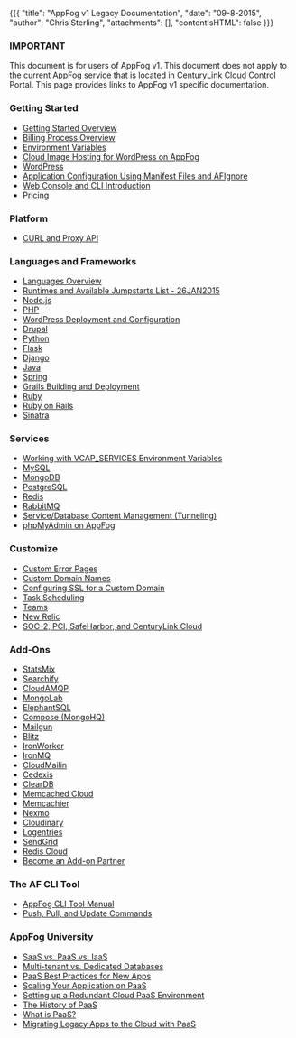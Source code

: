 {{{
  "title": "AppFog v1 Legacy Documentation",
  "date": "09-8-2015",
  "author": "Chris Sterling",
  "attachments": [],
  "contentIsHTML": false
}}}

### IMPORTANT

This document is for users of AppFog v1. This document does not apply to the current AppFog service that is located in CenturyLink Cloud Control Portal. This page provides links to AppFog v1 specific documentation.

### Getting Started

* [Getting Started Overview](../../AFv1/getting-started-overview.md)
* [Billing Process Overview](../../AFv1/billing-process-overview.md)
* [Environment Variables](../../AFv1/environment-variables.md)
* [Cloud Image Hosting for WordPress on AppFog](../../AFv1/cloud-image-hosting-for-wordpress-on-appfog.md)
* [WordPress](../../AFv1/wordpress.md)
* [Application Configuration Using Manifest Files and AFIgnore](../../AFv1/application-configuration-using-manifest-files-and-afignore.md)
* [Web Console and CLI Introduction](../../AFv1/web-console-and-cli-introduction.md)
* [Pricing](../../AFv1/pricing.md)

### Platform

* [CURL and Proxy API](../../AFv1/curl-and-proxy-api.md)

### Languages and Frameworks

* [Languages Overview](../../AFv1/languages-overview.md)
* [Runtimes and Available Jumpstarts List - 26JAN2015](../../AFv1/runtimes-and-available-jumpstarts-list-26jan2015.md)
* [Node.js](../../AFv1/node-js.md)
* [PHP](../../AFv1/php.md)
* [WordPress Deployment and Configuration](../../AFv1/wordpress-deployment-and-configuration.md)
* [Drupal](../../AFv1/drupal.md)
* [Python](../../AFv1/python.md)
* [Flask](../../AFv1/flask.md)
* [Django](../../AFv1/django.md)
* [Java](../../AFv1/java.md)
* [Spring](../../AFv1/spring.md)
* [Grails Building and Deployment](../../AFv1/grails-building-and-deployment.md)
* [Ruby](../../AFv1/ruby.md)
* [Ruby on Rails](../../AFv1/ruby-on-rails.md)
* [Sinatra](../../AFv1/sinatra.md)

### Services

* [Working with VCAP_SERVICES Environment Variables](../../AFv1/working-with-vcap-services-environment-variables.md)
* [MySQL](../../AFv1/mysql.md)
* [MongoDB](../../AFv1/mongodb.md)
* [PostgreSQL](../../AFv1/postgresql.md)
* [Redis](../../AFv1/redis.md)
* [RabbitMQ](../../AFv1/rabbitmq.md)
* [Service/Database Content Management (Tunneling)](../../AFv1/service-database-content-management-tunneling.md)
* [phpMyAdmin on AppFog](../../AFv1/phpmyadmin-on-appfog.md)

### Customize

* [Custom Error Pages](../../AFv1/custom-error-pages.md)
* [Custom Domain Names](../../AFv1/custom-domain-names.md)
* [Configuring SSL for a Custom Domain](../../AFv1/configuring-ssl-for-a-custom-domain.md)
* [Task Scheduling](../../AFv1/task-scheduling.md)
* [Teams](../../AFv1/teams.md)
* [New Relic](../../AFv1/new-relic.md)
* [SOC-2, PCI, SafeHarbor, and CenturyLink Cloud](../../AFv1/soc-2-pci-safeharbor-and-centurylink-cloud.md)

### Add-Ons

* [StatsMix](../../AFv1/statsmix.md)
* [Searchify](../../AFv1/searchify.md)
* [CloudAMQP](../../AFv1/cloudamqp.md)
* [MongoLab](../../AFv1/mongolab.md)
* [ElephantSQL](../../AFv1/elephantsql.md)
* [Compose (MongoHQ)](../../AFv1/compose-mongohq.md)
* [Mailgun](../../AFv1/mailgun.md)
* [Blitz](../../AFv1/blitz.md)
* [IronWorker](../../AFv1/ironworker.md)
* [IronMQ](../../AFv1/ironmq.md)
* [CloudMailin](../../AFv1/cloudmailin.md)
* [Cedexis](../../AFv1/cedexis.md)
* [ClearDB](../../AFv1/cleardb.md)
* [Memcached Cloud](../../AFv1/memcached-cloud.md)
* [Memcachier](../../AFv1/memcachier.md)
* [Nexmo](../../AFv1/nexmo.md)
* [Cloudinary](../../AFv1/cloudinary.md)
* [Logentries](../../AFv1/logentries.md)
* [SendGrid](../../AFv1/sendgrid.md)
* [Redis Cloud](../../AFv1/redis-cloud.md)
* [Become an Add-on Partner](../../AFv1/become-an-add-on-partner.md)

### The AF CLI Tool

* [AppFog CLI Tool Manual](../../AFv1/appfog-cli-tool-manual.md)
* [Push, Pull, and Update Commands](../../AFv1/push-pull-and-update-commands.md)

### AppFog University

* [SaaS vs. PaaS vs. IaaS](../../AFv1/saas-vs-paas-vs-iaas.md)
* [Multi-tenant vs. Dedicated Databases](../../AFv1/multi-tenant-vs-dedicated-databases.md)
* [PaaS Best Practices for New Apps](../../AFv1/paas-best-practices-for-new-apps.md)
* [Scaling Your Application on PaaS](../../AFv1/scaling-your-application-on-paas.md)
* [Setting up a Redundant Cloud PaaS Environment](../../AFv1/setting-up-a-redundant-cloud-paas-environment.md)
* [The History of PaaS](../../AFv1/the-history-of-paas.md)
* [What is PaaS?](../../AFv1/what-is-paas.md)
* [Migrating Legacy Apps to the Cloud with PaaS](../../AFv1/migrating-legacy-apps-to-the-cloud-with-paas.md)
